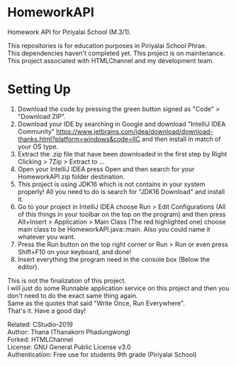 # HomeworkAPI
Homework API for Piriyalai School (M.3/1).<br/>

This repositories is for education purposes in Piriyalai School Phrae.<br/>
This dependencies haven't completed yet. This project is on maintenance.<br/>
This project associated with HTMLChannel and my development team.<br/>

# Setting Up
1. Download the code by pressing the green button signed as "Code" > "Download ZIP".<br/>
2. Download your IDE by searching in Google and download "IntelliJ IDEA Community" https://www.jetbrains.com/idea/download/download-thanks.html?platform=windows&code=IIC and then install in match of your OS type.<br/>
3. Extract the .zip file that have been downloaded in the first step by Right Clicking > 7Zip > Extract to ...<br/>
4. Open your IntelliJ IDEA press Open and then search for your HomeworkAPI zip folder destination.<br/>
5. This project is using JDK16 which is not contains in your system properly! All you need to do is search for "JDK16 Download" and install it.<br/>
6. Go to your project in IntelliJ IDEA choose Run > Edit Configurations (All of this things in your toolbar on the top on the program) and then press Alt+Insert > Application > Main Class (The red highlighted one) choose main class to be HomeworkAPI.java::main. Also you could name it whatever you want.<br/>
7. Press the Run button on the top right corner or Run > Run or even press Shift+F10 on your keyboard, and done!<br/>
8. Insert everything the program need in the console box (Below the editor).<br/>

This is not the finalization of this project.<br/>
I will just do some Runnable application service on this project and then you don't need to do the exact same thing again.<br/>
Same as the quotes that said "Write Once, Run Everywhere".<br/>
That's it. Have a good day!<br/>

Related: CStudio-2019<br/>
Author: Thana (Thanakorn Phadungwong)<br/>
Forked: HTMLChannel<br/>
License: GNU General Public License v3.0<br/>
Authentication: Free use for students 9th grade (Piriyalai School)<br/>
